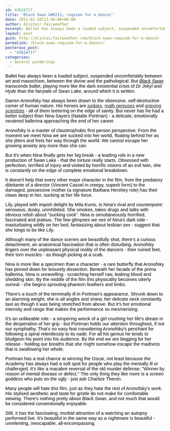 ```yaml
---
id: 43624717
title: 'Black Swan &#8211; requiem for a dancer'
date: 2011-02-20T13:56:00+00:00
author: Alistair Fairweather
excerpt: Ballet has always been a loaded subject, suspended uncomfortably between art and masochism, between the divine and the pathological. But Black Swan transcends ballet, playing more like the dark existential crisis of Dr Jekyl and Hyde than the fair...
layout: post
guid: http://alistairfairweather.com/black-swan-requiem-for-a-dancer
permalink: /black-swan-requiem-for-a-dancer/
posterous_post:
  - "43624717"
categories:
  - General ponderings
---
```

<p><span style="font-size: 11pt; font-family: Arial; color: #000000; background-color: transparent; font-weight: normal; font-style: normal; text-decoration: none; vertical-align: baseline;">Ballet has always been a loaded subject, suspended uncomfortably between art and masochism, between the divine and the pathological. But </span><a href="http://www.imdb.com/title/tt0947798/" target="_blank"><span style="font-size: 11pt; font-family: Arial; color: #000000; background-color: transparent; font-weight: normal; font-style: italic; text-decoration: none; vertical-align: baseline;">Black Swan</span></a><span style="font-size: 11pt; font-family: Arial; color: #000000; background-color: transparent; font-weight: normal; font-style: normal; text-decoration: none; vertical-align: baseline;"> transcends ballet, playing more like the dark existential crisis of </span><span style="font-size: 11pt; font-family: Arial; color: #000000; background-color: transparent; font-weight: normal; font-style: italic; text-decoration: none; vertical-align: baseline;">Dr Jekyl and Hyde</span><span style="font-size: 11pt; font-family: Arial; color: #000000; background-color: transparent; font-weight: normal; font-style: normal; text-decoration: none; vertical-align: baseline;"> than the fairytale of </span><span style="font-size: 11pt; font-family: Arial; color: #000000; background-color: transparent; font-weight: normal; font-style: italic; text-decoration: none; vertical-align: baseline;">Swan Lake</span><span style="font-size: 11pt; font-family: Arial; color: #000000; background-color: transparent; font-weight: normal; font-style: normal; text-decoration: none; vertical-align: baseline;">, around which it is written.</span><p /> <span style="font-size: 11pt; font-family: Arial; color: #000000; background-color: transparent; font-weight: normal; font-style: normal; text-decoration: none; vertical-align: baseline;">Darren Aronofsky has always been drawn to the obsessive, self-destructive corner of human nature. His heroes are <a href="http://www.imdb.com/title/tt0180093/" target="_blank">junkies</a>, <a href="http://www.imdb.com/title/tt0138704/" target="_blank">math geniuses</a> and <a href="http://www.imdb.com/title/tt0414993/" target="_blank">grieving scientists</a> - all of them teetering on the edge of sanity. But never has he had a better subject than Nina Sayers (Natalie Portman) - a delicate, emotionally neutered ballerina approaching the end of her career.</span><p /> <span style="font-size: 11pt; font-family: Arial; color: #000000; background-color: transparent; font-weight: normal; font-style: normal; text-decoration: none; vertical-align: baseline;">Aronofsky is a master of claustrophobic first person perspective. From the moment we meet Nina we are sucked into her world, floating behind her as she jitters and frets her way through the world. We cannot escape her growing anxiety any more than she can. </span><p /> <span style="font-size: 11pt; font-family: Arial; color: #000000; background-color: transparent; font-weight: normal; font-style: normal; text-decoration: none; vertical-align: baseline;">But it's when Nina finally gets her big break - a leading role in a new production of Swan Lake - that the torture really starts. Obsessed with perfection, terrified of injury and visited by horrific visions of an evil twin, she is constantly on the edge of complete emotional breakdown.</span><p /> <span style="font-size: 11pt; font-family: Arial; color: #000000; background-color: transparent; font-weight: normal; font-style: normal; text-decoration: none; vertical-align: baseline;">It doesn't help that every other major character in the film, from the predatory dilettante of a director (Vincent Cassel in creepy, superb form) to the damaged, possessive mother (a signature Barbara Hershey role) has their claws deep in her, sucking at her life force.</span><p /> <span style="font-size: 11pt; font-family: Arial; color: #000000; background-color: transparent; font-weight: normal; font-style: normal; text-decoration: none; vertical-align: baseline;">Lily, played with impish delight by Mila Kunis, is Nina's rival and counterpoint: sensuous, dusky, uninhibited. She smokes, takes drugs and talks with obvious relish about "sucking cock". Nina is simultaneously horrified, fascinated and jealous. The few glimpses we see of Nina's dark side - masturbating wildly on her bed, fantasizing about lesbian sex - suggest that she longs to be like Lily.</span><p /> <span style="font-size: 11pt; font-family: Arial; color: #000000; background-color: transparent; font-weight: normal; font-style: normal; text-decoration: none; vertical-align: baseline;">Although many of the dance scenes are beautifully shot, there's a curious detachment, an anatomical fascination that is often disturbing. Aronofsky lingers over the unpleasant physical reality of the dancers - their ruined feet, their torn muscles - as though picking at a scab.</span><p /> <span style="font-size: 11pt; font-family: Arial; color: #000000; background-color: transparent; font-weight: normal; font-style: normal; text-decoration: none; vertical-align: baseline;">Nina is more like a specimen than a character - a rare butterfly that Aronofsky has pinned down for leisurely dissection. Beneath her facade of the prima ballerina, Nina is unravelling - scratching herself raw, leaking blood and shedding skin. By the middle of the film this physicality becomes utterly surreal - she begins sprouting phantom feathers and limbs.</span><p /> <span style="font-size: 11pt; font-family: Arial; color: #000000; background-color: transparent; font-weight: normal; font-style: normal; text-decoration: none; vertical-align: baseline;">There's a touch of the terminally ill in Portman's appearance. Shrunk down to an alarming weight, she is all angles and sinew, her delicate neck constantly taut as though it was being stretched from above. But it's her emotional intensity and range that makes the performance so mesmerising.</span><p /> <span style="font-size: 11pt; font-family: Arial; color: #000000; background-color: transparent; font-weight: normal; font-style: normal; text-decoration: none; vertical-align: baseline;">It's an unlikeable role - a simpering wreck of a girl crushing her life's dream in the desperation of her grip - but Portman holds our attention throughout, if not our symphathy. That's no easy feat considering Aronofsky's penchant for following a spiral relentlessly to its nadir. For all his genius he tends to bludgeon his point into his audience. By the end we are begging for her release - holding our breaths that she might somehow escape the madness that is swallowing her whole.</span><p /> <span style="font-size: 11pt; font-family: Arial; color: #000000; background-color: transparent; font-weight: normal; font-style: normal; text-decoration: none; vertical-align: baseline;">Portman has a real chance at winning the Oscar, not least because the Academy has always had a soft spot for people who play the mentally ill or challenged. It's like a macabre reversal of the old murder defense: "Winner by reason of mental disease or defect." The only thing they like more is a screen goddess who puts on the ugly - just ask Charlize Theron.</span><p /> <span style="font-size: 11pt; font-family: Arial; color: #000000; background-color: transparent; font-weight: normal; font-style: normal; text-decoration: none; vertical-align: baseline;">Many people will hate this film, just as they hate the rest of Aronofsky's work. His stylised aesthetic and taste for gristle do not make for comfortable viewing. There's nothing pretty about </span><span style="font-size: 11pt; font-family: Arial; color: #000000; background-color: transparent; font-weight: normal; font-style: italic; text-decoration: none; vertical-align: baseline;">Black Swan</span><span style="font-size: 11pt; font-family: Arial; color: #000000; background-color: transparent; font-weight: normal; font-style: normal; text-decoration: none; vertical-align: baseline;">, and not much that would be considered conventionally enjoyable. </span><p /> <span style="font-size: 11pt; font-family: Arial; color: #000000; background-color: transparent; font-weight: normal; font-style: normal; text-decoration: none; vertical-align: baseline;">Still, it has the fascinating, morbid attraction of a watching an autopsy performed live. It's beautiful in the same way as a nightmare is beautiful - unrelenting, inescapable, all-encompassing.</span></p>